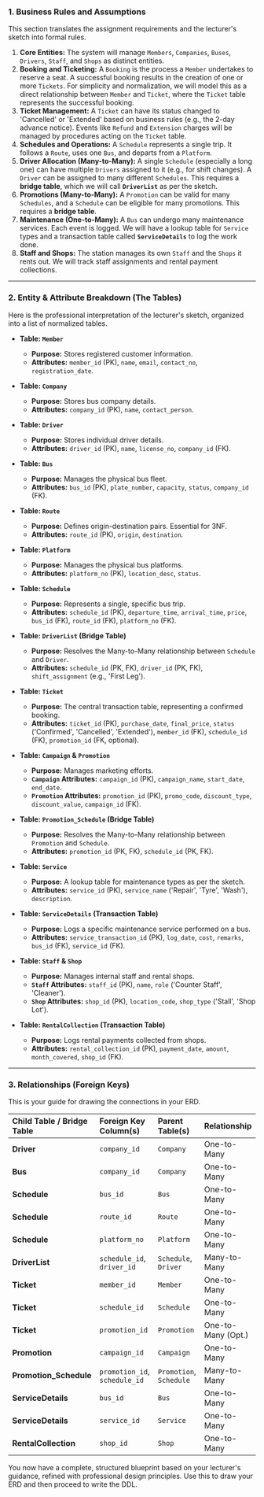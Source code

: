 ### **1. Business Rules and Assumptions**

This section translates the assignment requirements and the lecturer's sketch into formal rules.

1.  **Core Entities:** The system will manage `Members`, `Companies`, `Buses`, `Drivers`, `Staff`, and `Shops` as distinct entities.
2.  **Booking and Ticketing:** A `Booking` is the process a `Member` undertakes to reserve a seat. A successful booking results in the creation of one or more `Tickets`. For simplicity and normalization, we will model this as a direct relationship between `Member` and `Ticket`, where the `Ticket` table represents the successful booking.
3.  **Ticket Management:** A `Ticket` can have its status changed to 'Cancelled' or 'Extended' based on business rules (e.g., the 2-day advance notice). Events like `Refund` and `Extension` charges will be managed by procedures acting on the `Ticket` table.
4.  **Schedules and Operations:** A `Schedule` represents a single trip. It follows a `Route`, uses one `Bus`, and departs from a `Platform`.
5.  **Driver Allocation (Many-to-Many):** A single `Schedule` (especially a long one) can have multiple `Drivers` assigned to it (e.g., for shift changes). A `Driver` can be assigned to many different `Schedules`. This requires a **bridge table**, which we will call **`DriverList`** as per the sketch.
6.  **Promotions (Many-to-Many):** A `Promotion` can be valid for many `Schedules`, and a `Schedule` can be eligible for many promotions. This requires a **bridge table**.
7.  **Maintenance (One-to-Many):** A `Bus` can undergo many maintenance services. Each event is logged. We will have a lookup table for `Service` types and a transaction table called **`ServiceDetails`** to log the work done.
8.  **Staff and Shops:** The station manages its own `Staff` and the `Shops` it rents out. We will track staff assignments and rental payment collections.

---

### **2. Entity & Attribute Breakdown (The Tables)**

Here is the professional interpretation of the lecturer's sketch, organized into a list of normalized tables.

*   **Table: `Member`**
    *   **Purpose:** Stores registered customer information.
    *   **Attributes:** `member_id` (PK), `name`, `email`, `contact_no`, `registration_date`.

*   **Table: `Company`**
    *   **Purpose:** Stores bus company details.
    *   **Attributes:** `company_id` (PK), `name`, `contact_person`.

*   **Table: `Driver`**
    *   **Purpose:** Stores individual driver details.
    *   **Attributes:** `driver_id` (PK), `name`, `license_no`, `company_id` (FK).

*   **Table: `Bus`**
    *   **Purpose:** Manages the physical bus fleet.
    *   **Attributes:** `bus_id` (PK), `plate_number`, `capacity`, `status`, `company_id` (FK).

*   **Table: `Route`**
    *   **Purpose:** Defines origin-destination pairs. Essential for 3NF.
    *   **Attributes:** `route_id` (PK), `origin`, `destination`.

*   **Table: `Platform`**
    *   **Purpose:** Manages the physical bus platforms.
    *   **Attributes:** `platform_no` (PK), `location_desc`, `status`.

*   **Table: `Schedule`**
    *   **Purpose:** Represents a single, specific bus trip.
    *   **Attributes:** `schedule_id` (PK), `departure_time`, `arrival_time`, `price`, `bus_id` (FK), `route_id` (FK), `platform_no` (FK).

*   **Table: `DriverList` (Bridge Table)**
    *   **Purpose:** Resolves the Many-to-Many relationship between `Schedule` and `Driver`.
    *   **Attributes:** `schedule_id` (PK, FK), `driver_id` (PK, FK), `shift_assignment` (e.g., 'First Leg').

*   **Table: `Ticket`**
    *   **Purpose:** The central transaction table, representing a confirmed booking.
    *   **Attributes:** `ticket_id` (PK), `purchase_date`, `final_price`, `status` ('Confirmed', 'Cancelled', 'Extended'), `member_id` (FK), `schedule_id` (FK), `promotion_id` (FK, optional).

*   **Table: `Campaign` & `Promotion`**
    *   **Purpose:** Manages marketing efforts.
    *   **`Campaign` Attributes:** `campaign_id` (PK), `campaign_name`, `start_date`, `end_date`.
    *   **`Promotion` Attributes:** `promotion_id` (PK), `promo_code`, `discount_type`, `discount_value`, `campaign_id` (FK).

*   **Table: `Promotion_Schedule` (Bridge Table)**
    *   **Purpose:** Resolves the Many-to-Many relationship between `Promotion` and `Schedule`.
    *   **Attributes:** `promotion_id` (PK, FK), `schedule_id` (PK, FK).

*   **Table: `Service`**
    *   **Purpose:** A lookup table for maintenance types as per the sketch.
    *   **Attributes:** `service_id` (PK), `service_name` ('Repair', 'Tyre', 'Wash'), `description`.

*   **Table: `ServiceDetails` (Transaction Table)**
    *   **Purpose:** Logs a specific maintenance service performed on a bus.
    *   **Attributes:** `service_transaction_id` (PK), `log_date`, `cost`, `remarks`, `bus_id` (FK), `service_id` (FK).

*   **Table: `Staff` & `Shop`**
    *   **Purpose:** Manages internal staff and rental shops.
    *   **`Staff` Attributes:** `staff_id` (PK), `name`, `role` ('Counter Staff', 'Cleaner').
    *   **`Shop` Attributes:** `shop_id` (PK), `location_code`, `shop_type` ('Stall', 'Shop Lot').

*   **Table: `RentalCollection` (Transaction Table)**
    *   **Purpose:** Logs rental payments collected from shops.
    *   **Attributes:** `rental_collection_id` (PK), `payment_date`, `amount`, `month_covered`, `shop_id` (FK).

---

### **3. Relationships (Foreign Keys)**

This is your guide for drawing the connections in your ERD.

| Child Table / Bridge Table | Foreign Key Column(s) | Parent Table(s) | Relationship |
| :--- | :--- | :--- | :--- |
| **Driver** | `company_id` | `Company` | One-to-Many |
| **Bus** | `company_id` | `Company` | One-to-Many |
| **Schedule** | `bus_id` | `Bus` | One-to-Many |
| **Schedule** | `route_id` | `Route` | One-to-Many |
| **Schedule** | `platform_no`| `Platform` | One-to-Many |
| **DriverList** | `schedule_id`, `driver_id` | `Schedule`, `Driver` | Many-to-Many |
| **Ticket** | `member_id` | `Member` | One-to-Many |
| **Ticket** | `schedule_id` | `Schedule` | One-to-Many |
| **Ticket** | `promotion_id`| `Promotion` | One-to-Many (Opt.)|
| **Promotion** | `campaign_id`| `Campaign` | One-to-Many |
| **Promotion_Schedule**| `promotion_id`, `schedule_id` | `Promotion`, `Schedule` | Many-to-Many |
| **ServiceDetails** | `bus_id` | `Bus` | One-to-Many |
| **ServiceDetails** | `service_id` | `Service` | One-to-Many |
| **RentalCollection** | `shop_id` | `Shop` | One-to-Many |

You now have a complete, structured blueprint based on your lecturer's guidance, refined with professional design principles. Use this to draw your ERD and then proceed to write the DDL.

